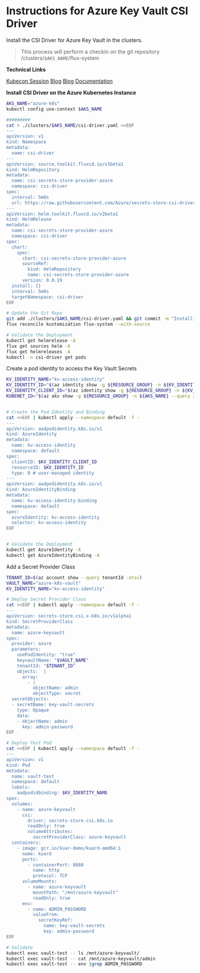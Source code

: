 # Instructions for Azure Key Vault CSI Driver

Install the CSI Driver for Azure Key Vault in the clusters.
> This process will perform a checkin on the git repository /clusters/`$AKS_NAME`/flux-system

**Technical Links**

[Kubecon Session](https://www.youtube.com/watch?v=w0k7MI6sCJg)
[Blog](https://www.linkedin.com/pulse/gitops-part-1-girish-goudar-1c?trk=read_related_article-card_title)
[Blog](https://ahmedkhamessi.com/2020-10-15-Synchronize-Kubernetes-Secrets-AKV/)
[Documentation](https://docs.microsoft.com/en-us/azure/aks/csi-secrets-store-driver)


**Install CSI Driver on the Azure Kubernetes Instance**

```bash
AKS_NAME="azure-k8s"
kubectl config use-context $AKS_NAME

#########
cat > ./clusters/$AKS_NAME/csi-driver.yaml <<EOF
---
apiVersion: v1
kind: Namespace
metadata:
  name: csi-driver
---
apiVersion: source.toolkit.fluxcd.io/v1beta1
kind: HelmRepository
metadata:
  name: csi-secrets-store-provider-azure
  namespace: csi-driver
spec:
  interval: 5m0s
  url: https://raw.githubusercontent.com/Azure/secrets-store-csi-driver-provider-azure/master/charts
---
apiVersion: helm.toolkit.fluxcd.io/v2beta1
kind: HelmRelease
metadata:
  name: csi-secrets-store-provider-azure
  namespace: csi-driver
spec:
  chart:
    spec:
      chart: csi-secrets-store-provider-azure
      sourceRef:
        kind: HelmRepository
        name: csi-secrets-store-provider-azure
      version: 0.0.19
  install: {}
  interval: 5m0s
  targetNamespace: csi-driver
EOF

# Update the Git Repo
git add ./clusters/$AKS_NAME/csi-driver.yaml && git commit -m "Installing KV CSI Driver" && git push
flux reconcile kustomization flux-system --with-source

# Validate the Deployment
kubectl get helmrelease -A
flux get sources helm -A
flux get helmreleases -A
kubectl -n csi-driver get pods
```

Create a pod identity to access the Key Vault Secrets

```bash
KV_IDENTITY_NAME="kv-access-identity"
KV_IDENTITY_ID="$(az identity show -g ${RESOURCE_GROUP} -n ${KV_IDENTITY_NAME} --query id -otsv)"
KV_IDENTITY_CLIENT_ID="$(az identity show -g ${RESOURCE_GROUP} -n ${KV_IDENTITY_NAME} --query clientId -otsv)"
KUBENET_ID="$(az aks show -g ${RESOURCE_GROUP} -n ${AKS_NAME} --query identityProfile.kubeletidentity.clientId -otsv)"


# Create the Pod Identity and Binding
cat <<EOF | kubectl apply --namespace default -f -
---
apiVersion: aadpodidentity.k8s.io/v1
kind: AzureIdentity
metadata:
  name: kv-access-identity
  namespace: default
spec:
  clientID: $KV_IDENTITY_CLIENT_ID
  resourceID: $KV_IDENTITY_ID
  type: 0 # user-managed identity
---
apiVersion: aadpodidentity.k8s.io/v1
kind: AzureIdentityBinding
metadata:
  name: kv-access-identity-binding
  namespace: default
spec:
  azureIdentity: kv-access-identity
  selector: kv-access-identity
EOF


# Validate the Deployment
kubectl get AzureIdentity -A
kubectl get AzureIdentityBinding -A
```

Add a Secret Provider Class

```bash
TENANT_ID=$(az account show --query tenantId -otsv)
VAULT_NAME="azure-k8s-vault"
KV_IDENTITY_NAME="kv-access-identity"

# Deploy Secret Provider Class
cat <<EOF | kubectl apply --namespace default -f -
---
apiVersion: secrets-store.csi.x-k8s.io/v1alpha1
kind: SecretProviderClass
metadata:
  name: azure-keyvault
spec:
  provider: azure
  parameters:
    usePodIdentity: "true"
    keyvaultName: "$VAULT_NAME"
    tenantId: "$TENANT_ID"
    objects:  |
      array:
        - |
          objectName: admin
          objectType: secret
  secretObjects:
  - secretName: key-vault-secrets
    type: Opaque
    data:
    - objectName: admin
      key: admin-password
EOF

# Deploy Test Pod
cat <<EOF | kubectl apply --namespace default -f -
---
apiVersion: v1
kind: Pod
metadata:
  name: vault-test
  namespace: default
  labels:
    aadpodidbinding: $KV_IDENTITY_NAME
spec:
  volumes:
    - name: azure-keyvault
      csi:
        driver: secrets-store.csi.k8s.io
        readOnly: true
        volumeAttributes:
          secretProviderClass: azure-keyvault
  containers:
    - image: gcr.io/kuar-demo/kuard-amd64:1
      name: kuard
      ports:
        - containerPort: 8080
          name: http
          protocol: TCP
      volumeMounts:
        - name: azure-keyvault
          mountPath: "/mnt/azure-keyvault"
          readOnly: true
      env:
        - name: ADMIN_PASSWORD
          valueFrom:
            secretKeyRef:
              name: key-vault-secrets
              key: admin-password
EOF

# Validate
kubectl exec vault-test -- ls /mnt/azure-keyvault/
kubectl exec vault-test -- cat /mnt/azure-keyvault/admin
kubectl exec vault-test -- env |grep ADMIN_PASSWORD
```
